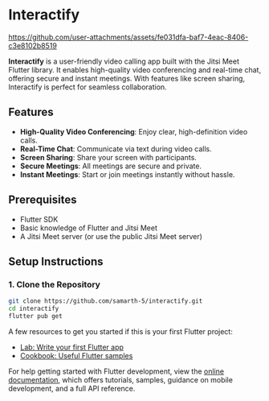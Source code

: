 # Interactify


https://github.com/user-attachments/assets/fe031dfa-baf7-4eac-8406-c3e8102b8519


**Interactify** is a user-friendly video calling app built with the Jitsi Meet Flutter library. It enables high-quality video conferencing and real-time chat, offering secure and instant meetings. With features like screen sharing, Interactify is perfect for seamless collaboration.

## Features

- **High-Quality Video Conferencing**: Enjoy clear, high-definition video calls.
- **Real-Time Chat**: Communicate via text during video calls.
- **Screen Sharing**: Share your screen with participants.
- **Secure Meetings**: All meetings are secure and private.
- **Instant Meetings**: Start or join meetings instantly without hassle.

## Prerequisites

- Flutter SDK
- Basic knowledge of Flutter and Jitsi Meet
- A Jitsi Meet server (or use the public Jitsi Meet server)

## Setup Instructions

### 1. Clone the Repository

```bash
git clone https://github.com/samarth-5/interactify.git
cd interactify
flutter pub get
```

A few resources to get you started if this is your first Flutter project:

- [Lab: Write your first Flutter app](https://docs.flutter.dev/get-started/codelab)
- [Cookbook: Useful Flutter samples](https://docs.flutter.dev/cookbook)

For help getting started with Flutter development, view the
[online documentation](https://docs.flutter.dev/), which offers tutorials,
samples, guidance on mobile development, and a full API reference.
